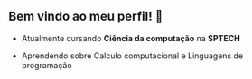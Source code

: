 ## Bem vindo ao meu perfil! 👋

- Atualmente cursando __Ciência da computação__ na __SPTECH__

- Aprendendo sobre Calculo computacional e Linguagens de programação
